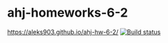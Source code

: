 # ahj-homeworks-6-2
https://aleks903.github.io/ahj-hw-6-2/
[![Build status](https://ci.appveyor.com/api/projects/status/7mw2k1btqdgxundv?svg=true)](https://ci.appveyor.com/project/aleks903/ahj-hw-6-2)
